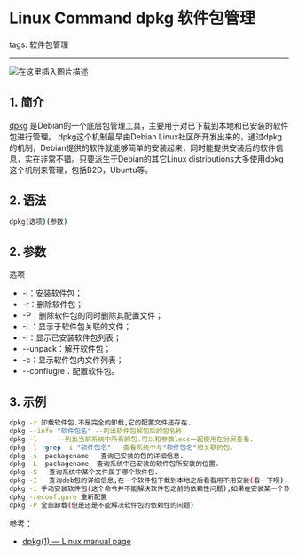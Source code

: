 #  Linux Command dpkg 软件包管理
tags: 软件包管理


---

![在这里插入图片描述](https://img-blog.csdnimg.cn/5884bd78dcbd41dd965db09c02681f32.gif#pic_center)


##  1. 简介
[dpkg](https://zh.m.wikipedia.org/zh-hans/Dpkg) 是Debian的一个底层包管理工具，主要用于对已下载到本地和已安装的软件包进行管理。
dpkg这个机制最早由Debian Linux社区所开发出来的，通过dpkg的机制，Debian提供的软件就能够简单的安装起来，同时能提供安装后的软件信息，实在非常不错。只要派生于Debian的其它Linux distributions大多使用dpkg这个机制来管理，包括B2D，Ubuntu等。

##  2. 语法

```bash
dpkg(选项)(参数)
```

##  2. 参数
选项

 - -i：安装软件包；
 - -r：删除软件包；
 - -P：删除软件包的同时删除其配置文件；
 - -L：显示于软件包关联的文件；
 - -l：显示已安装软件包列表；
 - --unpack：解开软件包；
 - -c：显示软件包内文件列表；
 - --confiugre：配置软件包。

## 3. 示例

```bash
dpkg -r 卸载软件包.不是完全的卸载,它的配置文件还存在.
dpkg --info "软件包名" --列出软件包解包后的包名称.
dpkg -l     --列出当前系统中所有的包.可以和参数less一起使用在分屏查看.
dpkg -l |grep -i "软件包名" --查看系统中与"软件包名"相关联的包.
dpkg -s  packagename   查询已安装的包的详细信息. 
dpkg -L  packagename  查询系统中已安装的软件包所安装的位置.
dpkg -S   查询系统中某个文件属于哪个软件包.
dpkg -I   查询deb包的详细信息,在一个软件包下载到本地之后看看用不用安装(看一下呗).
dpkg -i 手动安装软件包(这个命令并不能解决软件包之前的依赖性问题),如果在安装某一个软件包的时候遇到了软件依赖的问题,可以用apt-get -f install在解决信赖性这个问题.
dpkg -reconfigure 重新配置 
dpkg -P 全部卸载(但是还是不能解决软件包的依赖性的问题)
```

参考：

 - [dpkg(1) — Linux manual page](https://man7.org/linux/man-pages/man1/dpkg.1.html)

